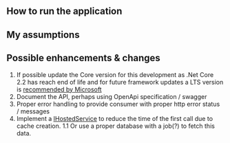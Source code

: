 ## How to run the application

## My assumptions 

## Possible enhancements & changes  
1. If possible update the Core version for this development as .Net Core 2.2 has reach end of life and for future framework updates a LTS version is [recommended by Microsoft](https://dotnet.microsoft.com/download/dotnet-core/2.2) 
1. Document the API, perhaps using OpenApi specification / swagger
1. Proper error handling to provide consumer with proper http error status / messages
1. Implement a [IHostedService](https://docs.microsoft.com/en-us/aspnet/core/fundamentals/host/hosted-services?view=aspnetcore-2.2&tabs=visual-studio) to reduce the time of the first call due to cache creation.
1.1 Or use a proper database with a job(?) to fetch this data.
